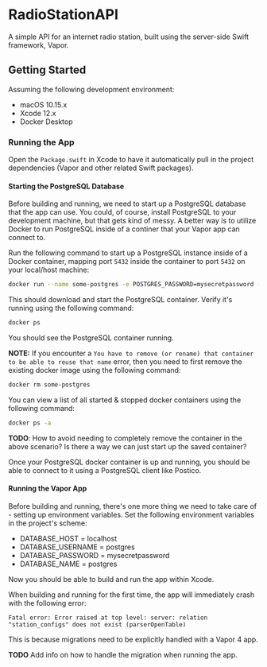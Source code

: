 # RadioStationAPI

A simple API for an internet radio station, built using the server-side Swift framework, Vapor.

## Getting Started

Assuming the following development environment:

* macOS 10.15.x
* Xcode 12.x
* Docker Desktop

### Running the App

Open the `Package.swift` in Xcode to have it automatically pull in the project dependencies (Vapor and other related Swift packages).

#### Starting the PostgreSQL Database

Before building and running, we need to start up a PostgreSQL database that the app can use. You could, of course, install PostgreSQL to your development machine, but that gets kind of messy. A better way is to utilize Docker to run PostgreSQL inside of a continer that your Vapor app can connect to.

Run the following command to start up a PostgreSQL instance inside of a Docker container, mapping port `5432` inside the container to port `5432` on your local/host machine:

```bash
docker run --name some-postgres -e POSTGRES_PASSWORD=mysecretpassword -d -p 5432:5432 postgres
```

This should download and start the PostgreSQL container. Verify it's running using the following command:

```bash
docker ps
```

You should see the PostgreSQL container running.

**NOTE:** If you encounter a `You have to remove (or rename) that container to be able to reuse that name` error, then you need to first remove the existing docker image using the following command:

```bash
docker rm some-postgres
```

You can view a list of all started & stopped docker containers using the following command:

```bash
docker ps -a
```

**TODO**: How to avoid needing to completely remove the container in the above scenario? Is there a way we can just start up the saved container?

Once your PostgreSQL docker container is up and running, you should be able to connect to it using a PostgreSQL client like Postico.

#### Running the Vapor App

Before building and running, there's one more thing we need to take care of - setting up environment variables. Set the following environment variables in the project's scheme:

* DATABASE_HOST = localhost
* DATABASE_USERNAME = postgres
* DATABASE_PASSWORD = mysecretpassword
* DATABASE_NAME = postgres

Now you should be able to build and run the app within Xcode.

When building and running for the first time, the app will immediately crash with the following error:

```
Fatal error: Error raised at top level: server: relation "station_configs" does not exist (parserOpenTable)
```

This is because migrations need to be explicitly handled with a Vapor 4 app.

**TODO** Add info on how to handle the migration when running the app.
